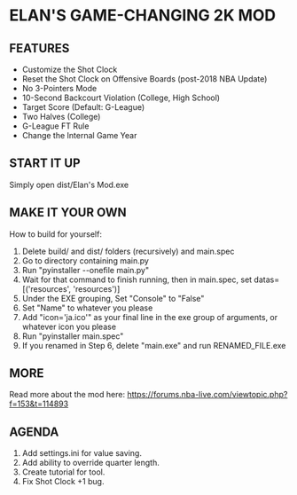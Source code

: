 # ELAN'S GAME-CHANGING 2K MOD

## FEATURES
* Customize the Shot Clock
* Reset the Shot Clock on Offensive Boards (post-2018 NBA Update)
* No 3-Pointers Mode
* 10-Second Backcourt Violation (College, High School)
* Target Score (Default: G-League)
* Two Halves (College)
* G-League FT Rule
* Change the Internal Game Year


## START IT UP
Simply open dist/Elan's Mod.exe

## MAKE IT YOUR OWN
How to build for yourself:
1. Delete build/ and dist/ folders (recursively) and main.spec
2. Go to directory containing main.py
3. Run "pyinstaller --onefile main.py"
4. Wait for that command to finish running, then in main.spec, set datas=[('resources', 'resources')]
5. Under the EXE grouping, Set "Console" to "False"
6. Set "Name" to whatever you please
7. Add "icon='ja.ico'" as your final line in the exe group of arguments, or whatever icon you please
8. Run "pyinstaller main.spec"
9. If you renamed in Step 6, delete "main.exe" and run RENAMED_FILE.exe

## MORE
Read more about the mod here:
https://forums.nba-live.com/viewtopic.php?f=153&t=114893

## AGENDA
1. Add settings.ini for value saving.
2. Add ability to override quarter length.
3. Create tutorial for tool.
4. Fix Shot Clock +1 bug.